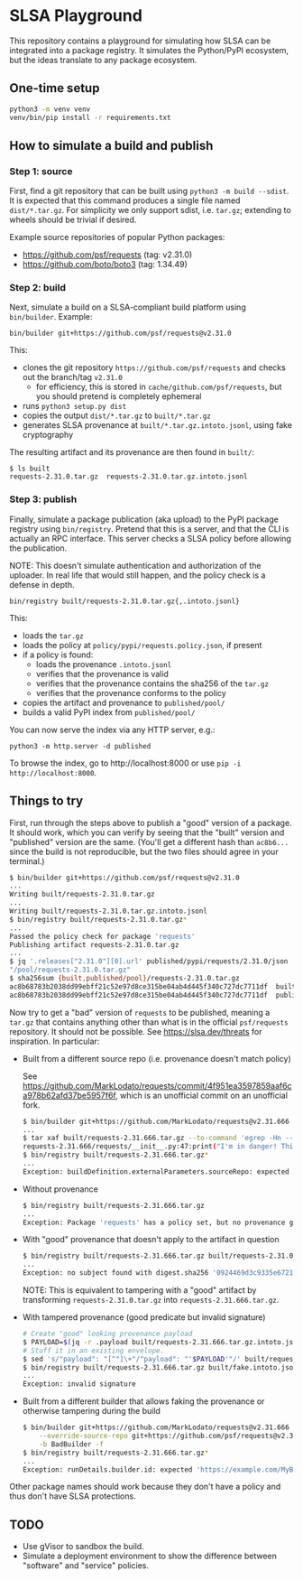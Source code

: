 # SLSA Playground

This repository contains a playground for simulating how SLSA can be integrated
into a package registry. It simulates the Python/PyPI ecosystem, but the ideas
translate to any package ecosystem.

## One-time setup

```bash
python3 -m venv venv
venv/bin/pip install -r requirements.txt
```

## How to simulate a build and publish

### Step 1: source

First, find a git repository that can be built using `python3 -m build --sdist`.
It is expected that this command produces a single file named `dist/*.tar.gz`.
For simplicity we only support sdist, i.e. `tar.gz`; extending to wheels should
be trivial if desired.

Example source repositories of popular Python packages:

-   https://github.com/psf/requests (tag: v2.31.0)
-   https://github.com/boto/boto3 (tag: 1.34.49)

### Step 2: build

Next, simulate a build on a SLSA-compliant build platform using `bin/builder`.
Example:

```
bin/builder git+https://github.com/psf/requests@v2.31.0
```

This:

-   clones the git repository `https://github.com/psf/requests` and checks out
    the branch/tag `v2.31.0`
    -   for efficiency, this is stored in `cache/github.com/psf/requests`, but
        you should pretend is completely ephemeral
-   runs `python3 setup.py dist`
-   copies the output `dist/*.tar.gz` to `built/*.tar.gz`
-   generates SLSA provenance at `built/*.tar.gz.intoto.jsonl`, using fake
    cryptography

The resulting artifact and its provenance are then found in `built/`:

```
$ ls built
requests-2.31.0.tar.gz  requests-2.31.0.tar.gz.intoto.jsonl
```

### Step 3: publish

Finally, simulate a package publication (aka upload) to the PyPI package
registry using `bin/registry`. Pretend that this is a server, and that the CLI
is actually an RPC interface. This server checks a SLSA policy before allowing
the publication.

NOTE: This doesn't simulate authentication and authorization of the uploader. In
real life that would still happen, and the policy check is a defense in depth.

```
bin/registry built/requests-2.31.0.tar.gz{,.intoto.jsonl}
```

This:

-   loads the `tar.gz`
-   loads the policy at `policy/pypi/requests.policy.json`, if present
-   if a policy is found:
    -   loads the provenance `.intoto.jsonl`
    -   verifies that the provenance is valid
    -   verifies that the provenance contains the sha256 of the `tar.gz`
    -   verifies that the provenance conforms to the policy
-   copies the artifact and provenance to `published/pool/`
-   builds a valid PyPI index from `published/pool/`

You can now serve the index via any HTTP server, e.g.:

```
python3 -m http.server -d published
```

To browse the index, go to http://localhost:8000 or use `pip -i
http://localhost:8000`.

## Things to try

First, run through the steps above to publish a "good" version of a package. It
should work, which you can verify by seeing that the "built" version and
"published" version are the same. (You'll get a different hash than `ac8b6...`
since the build is not reproducible, but the two files should agree in your
terminal.)

```bash
$ bin/builder git+https://github.com/psf/requests@v2.31.0
...
Writing built/requests-2.31.0.tar.gz
...
Writing built/requests-2.31.0.tar.gz.intoto.jsonl
$ bin/registry built/requests-2.31.0.tar.gz*
...
Passed the policy check for package 'requests'
Publishing artifact requests-2.31.0.tar.gz
...
$ jq '.releases["2.31.0"][0].url' published/pypi/requests/2.31.0/json
"/pool/requests-2.31.0.tar.gz"
$ sha256sum {built,published/pool}/requests-2.31.0.tar.gz
ac8b68783b2038dd99ebff21c52e97d8ce315be04ab4d445f340c727dc7711df  built/requests-2.31.0.tar.gz
ac8b68783b2038dd99ebff21c52e97d8ce315be04ab4d445f340c727dc7711df  published/pool/requests-2.31.0.tar.gz
```

Now try to get a "bad" version of `requests` to be published, meaning a `tar.gz`
that contains anything other than what is in the official `psf/requests`
repository. It should not be possible. See https://slsa.dev/threats for
inspiration. In particular:

-   Built from a different source repo (i.e. provenance doesn't match policy)

    See
    https://github.com/MarkLodato/requests/commit/4f951ea3597859aaf6ca978b62afd37be5957f6f,
    which is an unofficial commit on an unofficial fork.

    ```bash
    $ bin/builder git+https://github.com/MarkLodato/requests@v2.31.666
    ...
    $ tar xaf built/requests-2.31.666.tar.gz --to-command 'egrep -Hn --label="$TAR_FILENAME" tampered || true'
    requests-2.31.666/requests/__init__.py:47:print("I'm in danger! This library has been tampered with!")
    $ bin/registry built/requests-2.31.666.tar.gz*
    ...
    Exception: buildDefinition.externalParameters.sourceRepo: expected 'git+https://github.com/psf/requests@*', got 'git+https://github.com/MarkLodato/requests@*'
    ```

-   Without provenance

    ```bash
    $ bin/registry built/requests-2.31.666.tar.gz
    ...
    Exception: Package 'requests' has a policy set, but no provenance given
    ```

-   With "good" provenance that doesn't apply to the artifact in question

    ```bash
    $ bin/registry built/requests-2.31.666.tar.gz built/requests-2.31.0.tar.gz.intoto.jsonl
    ...
    Exception: no subject found with digest.sha256 '0924469d3c9335e672188e66e77975f591ad34de52e409e1bde626c62587f629'
    ```

    NOTE: This is equivalent to tampering with a "good" artifact by transforming
    `requests-2.31.0.tar.gz` into `requests-2.31.666.tar.gz`.

-   With tampered provenance (good predicate but invalid signature)

    ```bash
    # Create "good" looking provenance payload
    $ PAYLOAD=$(jq -r .payload built/requests-2.31.666.tar.gz.intoto.jsonl | base64 -d | sed s/MarkLodato/psf/ | base64 -w0)
    # Stuff it in an existing envelope.
    $ sed 's/"payload": "[^"]\+"/"payload": "'$PAYLOAD'"/' built/requests-2.31.666.tar.gz.intoto.jsonl > built/fake.intoto.jsonl
    $ bin/registry built/requests-2.31.666.tar.gz built/fake.intoto.jsonl
    ...
    Exception: invalid signature
    ```

-   Built from a different builder that allows faking the provenance or
    otherwise tampering during the build

    ```bash
    $ bin/builder git+https://github.com/MarkLodato/requests@v2.31.666 \
        --override-source-repo git+https://github.com/psf/requests@v2.31.666 \
        -b BadBuilder -f
    $ bin/registry built/requests-2.31.666.tar.gz*
    ...
    Exception: runDetails.builder.id: expected 'https://example.com/MyBuilder', got 'https://example.com/BadBuilder'
    ```

Other package names should work because they don't have a policy and thus don't
have SLSA protections.

## TODO

-   Use gVisor to sandbox the build.
-   Simulate a deployment environment to show the difference between "software"
    and "service" policies.
